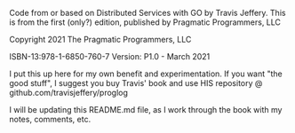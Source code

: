 Code from or based on Distributed Services with GO by Travis Jeffery.
This is from the first (only?) edition, published by Pragmatic Programmers, LLC

Copyright 2021 The Pragmatic Programmers, LLC

ISBN-13:978-1-6850-760-7
Version: P1.0 - March 2021

I put this up here for my own benefit and experimentation.
If you want "the good stuff", I suggest you buy Travis' book and use HIS repository @ 
    github.com/travisjeffery/proglog

I will be updating this README.md file, as I work through the book with my 
notes, comments, etc.
